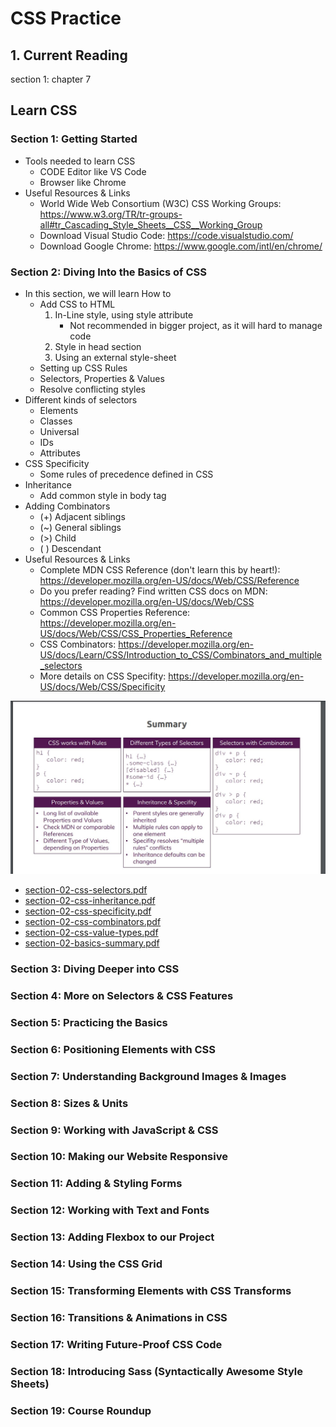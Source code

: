 # CSS Practice

## 1. Current Reading
section 1: chapter 7

## Learn CSS
### Section 1: Getting Started
- Tools needed to learn CSS
  - CODE Editor like VS Code
  - Browser like Chrome
- Useful Resources & Links
  - World Wide Web Consortium (W3C) CSS Working Groups: https://www.w3.org/TR/tr-groups-all#tr_Cascading_Style_Sheets__CSS__Working_Group
  - Download Visual Studio Code: https://code.visualstudio.com/
  - Download Google Chrome: https://www.google.com/intl/en/chrome/

### Section 2: Diving Into the Basics of CSS
- In this section, we will learn How to
  - Add CSS to HTML
      1. In-Line style, using style attribute
          - Not recommended in bigger project, as it will hard to manage code
      2. Style in head section
      3. Using an external style-sheet
  - Setting up CSS Rules
  - Selectors, Properties & Values
  - Resolve conflicting styles
- Different kinds of selectors
  - Elements
  - Classes
  - Universal
  - IDs
  - Attributes
- CSS Specificity
  - Some rules of precedence defined in CSS
- Inheritance
  - Add common style in body tag
- Adding Combinators
  - (+) Adjacent siblings
  - (~) General siblings
  - (>) Child
  - ( ) Descendant
- Useful Resources & Links
  - Complete MDN CSS Reference (don't learn this by heart!): https://developer.mozilla.org/en-US/docs/Web/CSS/Reference
  - Do you prefer reading? Find written CSS docs on MDN: https://developer.mozilla.org/en-US/docs/Web/CSS
  - Common CSS Properties Reference: https://developer.mozilla.org/en-US/docs/Web/CSS/CSS_Properties_Reference
  - CSS Combinators: https://developer.mozilla.org/en-US/docs/Learn/CSS/Introduction_to_CSS/Combinators_and_multiple_selectors
  - More details on CSS Specifity: https://developer.mozilla.org/en-US/docs/Web/CSS/Specificity

![Section 2 Summary](./section-2-summary/summary.JPG)
- [section-02-css-selectors.pdf](./section-2-summary/section-02-css-selectors.pdf)
- [section-02-css-inheritance.pdf](./section-2-summary/section-02-css-inheritance.pdf)
- [section-02-css-specificity.pdf](./section-2-summary/section-02-css-specificity.pdf)
- [section-02-css-combinators.pdf](./section-2-summary/section-02-css-combinators.pdf)
- [section-02-css-value-types.pdf](./section-2-summary/section-02-css-value-types.pdf)
- [section-02-basics-summary.pdf](./section-2-summary/section-02-basics-summary.pdf)


### Section 3: Diving Deeper into CSS

### Section 4: More on Selectors & CSS Features

### Section 5: Practicing the Basics

### Section 6: Positioning Elements with CSS

### Section 7: Understanding Background Images & Images

### Section 8: Sizes & Units

### Section 9: Working with JavaScript & CSS

### Section 10: Making our Website Responsive

### Section 11: Adding & Styling Forms

### Section 12: Working with Text and Fonts

### Section 13: Adding Flexbox to our Project

### Section 14: Using the CSS Grid

### Section 15: Transforming Elements with CSS Transforms

### Section 16: Transitions & Animations in CSS

### Section 17: Writing Future-Proof CSS Code

### Section 18: Introducing Sass (Syntactically Awesome Style Sheets)

### Section 19: Course Roundup



